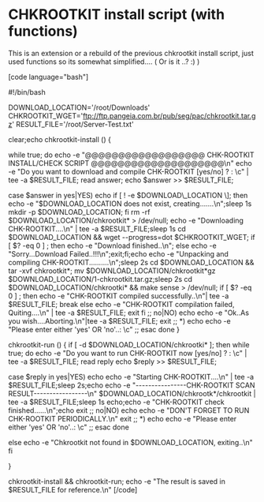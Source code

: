 # CHKROOTKIT install script (with functions)


This is an extension or a rebuild of the previous chkrootkit install script, just used functions so its somewhat simplified.... ( Or is it ..? :) )

\[code language="bash"\]

#!/bin/bash

DOWNLOAD\_LOCATION='/root/Downloads' CHKROOTKIT\_WGET='ftp://ftp.pangeia.com.br/pub/seg/pac/chkrootkit.tar.gz' RESULT\_FILE='/root/Server-Test.txt'

clear;echo chkrootkit-install () {

while true; do echo -e "@@@@@@@@@@@@@@@@@@ CHK-ROOTKIT INSTALL/CHECK SCRIPT @@@@@@@@@@@@@@@@@@@@\\n" echo -e "Do you want to download and compile CHK-ROOTKIT \[yes/no\] ? : \\c" | tee -a $RESULT\_FILE; read answer; echo $answer >> $RESULT\_FILE;

case $answer in yes|YES) echo if \[ ! -e $DOWNLOAD\_LOCATION \]; then echo -e "$DOWNLOAD\_LOCATION does not exist, creating.......\\n";sleep 1s mkdir -p $DOWNLOAD\_LOCATION; fi rm -rf $DOWNLOAD\_LOCATION/chkrootkit\* > /dev/null; echo -e "Downloading CHK-ROOTKIT....\\n" | tee -a $RESULT\_FILE;sleep 1s cd $DOWNLOAD\_LOCATION && wget --progress=dot $CHKROOTKIT\_WGET; if \[ $? -eq 0 \] ; then echo -e "Download finished..\\n"; else echo -e "Sorry...Download Failed..!!!\\n";exit;fi;echo echo -e "Unpacking and compiling CHK-ROOTKIT..........\\n";sleep 2s cd $DOWNLOAD\_LOCATION && tar -xvf chkrootkit\*; mv $DOWNLOAD\_LOCATION/chkrootkit\*gz $DOWNLOAD\_LOCATION/1-chkrootkit.tar.gz;sleep 2s cd $DOWNLOAD\_LOCATION/chkrootki\* && make sense > /dev/null; if \[ $? -eq 0 \] ; then echo -e "CHK-ROOTKIT compiled successfully..\\n"| tee -a $RESULT\_FILE; break else echo -e "CHK-ROOTKIT compilation failed, Quiting....\\n" | tee -a $RESULT\_FILE; exit fi ;; no|NO) echo echo -e "Ok..As you wish....Aborting.\\n"|tee -a $RESULT\_FILE; exit ;; \*) echo echo -e "Please enter either 'yes' OR 'no'..: \\c" ;; esac done }

chkrootkit-run () { if \[ -d $DOWNLOAD\_LOCATION/chkrootki\* \]; then while true; do echo -e "Do you want to run CHK-ROOTKIT now \[yes/no\] ? : \\c" | tee -a $RESULT\_FILE; read reply echo $reply >> $RESULT\_FILE;

case $reply in yes|YES) echo echo -e "Starting CHK-ROOTKIT....\\n" | tee -a $RESULT\_FILE;sleep 2s;echo echo -e "----------------CHK-ROOTKIT SCAN RESULT-----------------\\n" $DOWNLOAD\_LOCATION/chkrootk\*/chkrootkit | tee -a $RESULT\_FILE;sleep 1s echo;echo -e "CHK-ROOTKIT check finished......\\n";echo exit ;; no|NO) echo echo -e "DON'T FORGET TO RUN CHK-ROOTKIT PERIODICALLY.\\n" exit ;; \*) echo echo -e "Please enter either 'yes' OR 'no'..: \\c" ;; esac done

else echo -e "Chkrootkit not found in $DOWNLOAD\_LOCATION, exiting..\\n" fi

}

chkrootkit-install && chkrootkit-run; echo -e "The result is saved in $RESULT\_FILE for reference.\\n" \[/code\]

